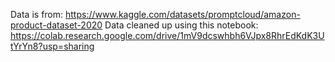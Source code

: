 Data is from: https://www.kaggle.com/datasets/promptcloud/amazon-product-dataset-2020
Data cleaned up using this notebook: https://colab.research.google.com/drive/1mV9dcswhbh6VJpx8RhrEdKdK3UtYrYn8?usp=sharing
